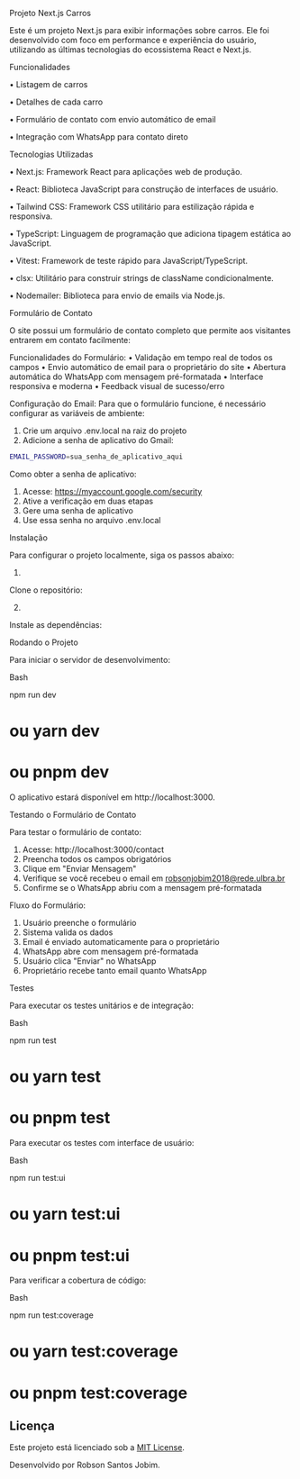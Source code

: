 Projeto Next.js Carros

Este é um projeto Next.js para exibir informações sobre carros. Ele foi desenvolvido com foco em performance e experiência do usuário, utilizando as últimas tecnologias do ecossistema React e Next.js.

Funcionalidades

•
Listagem de carros

•
Detalhes de cada carro

•
Formulário de contato com envio automático de email

•
Integração com WhatsApp para contato direto

Tecnologias Utilizadas

•
Next.js: Framework React para aplicações web de produção.

•
React: Biblioteca JavaScript para construção de interfaces de usuário.

•
Tailwind CSS: Framework CSS utilitário para estilização rápida e responsiva.

•
TypeScript: Linguagem de programação que adiciona tipagem estática ao JavaScript.

•
Vitest: Framework de teste rápido para JavaScript/TypeScript.

•
clsx: Utilitário para construir strings de className condicionalmente.

•
Nodemailer: Biblioteca para envio de emails via Node.js.

Formulário de Contato

O site possui um formulário de contato completo que permite aos visitantes entrarem em contato facilmente:

Funcionalidades do Formulário:
•
Validação em tempo real de todos os campos
•
Envio automático de email para o proprietário do site
•
Abertura automática do WhatsApp com mensagem pré-formatada
•
Interface responsiva e moderna
•
Feedback visual de sucesso/erro

Configuração do Email:
Para que o formulário funcione, é necessário configurar as variáveis de ambiente:

1. Crie um arquivo .env.local na raiz do projeto
2. Adicione a senha de aplicativo do Gmail:

```bash
EMAIL_PASSWORD=sua_senha_de_aplicativo_aqui
```

Como obter a senha de aplicativo:
1. Acesse: https://myaccount.google.com/security
2. Ative a verificação em duas etapas
3. Gere uma senha de aplicativo
4. Use essa senha no arquivo .env.local

Instalação

Para configurar o projeto localmente, siga os passos abaixo:

1.
Clone o repositório:

2.
Instale as dependências:

Rodando o Projeto

Para iniciar o servidor de desenvolvimento:

Bash


npm run dev
# ou yarn dev
# ou pnpm dev


O aplicativo estará disponível em http://localhost:3000.

Testando o Formulário de Contato

Para testar o formulário de contato:

1. Acesse: http://localhost:3000/contact
2. Preencha todos os campos obrigatórios
3. Clique em "Enviar Mensagem"
4. Verifique se você recebeu o email em robsonjobim2018@rede.ulbra.br
5. Confirme se o WhatsApp abriu com a mensagem pré-formatada

Fluxo do Formulário:
1. Usuário preenche o formulário
2. Sistema valida os dados
3. Email é enviado automaticamente para o proprietário
4. WhatsApp abre com mensagem pré-formatada
5. Usuário clica "Enviar" no WhatsApp
6. Proprietário recebe tanto email quanto WhatsApp

Testes

Para executar os testes unitários e de integração:

Bash


npm run test
# ou yarn test
# ou pnpm test


Para executar os testes com interface de usuário:

Bash


npm run test:ui
# ou yarn test:ui
# ou pnpm test:ui


Para verificar a cobertura de código:

Bash


npm run test:coverage
# ou yarn test:coverage
# ou pnpm test:coverage

## Licença  
Este projeto está licenciado sob a [MIT License](LICENSE).  

Desenvolvido por Robson Santos Jobim. 




